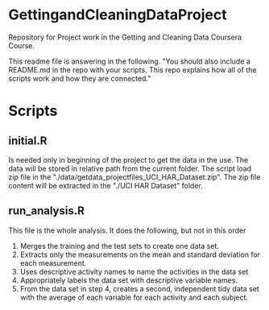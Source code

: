 # GettingandCleaningDataProject
Repository for Project work in the Getting and Cleaning Data Coursera Course.

This readme file is answering in the following. "You should also include a README.md in the repo with your scripts. This repo explains how all of the scripts work and how they are connected." 

# Scripts
## initial.R
Is needed only in beginning of the project to get the data in the use.
The data will be stored in relative path from the current folder.
The script load zip file in the "./data/getdata_projectfiles_UCI_HAR_Dataset.zip".
The zip file content will be extracted in the "./UCI HAR Dataset" folder.

## run_analysis.R
This file is the whole analysis. It does the following, but not in this order

1. Merges the training and the test sets to create one data set.
2. Extracts only the measurements on the mean and standard deviation for each measurement. 
3. Uses descriptive activity names to name the activities in the data set
4. Appropriately labels the data set with descriptive variable names. 
5. From the data set in step 4, creates a second, independent tidy data set with the average of each variable for  each activity and each subject.